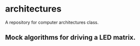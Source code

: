 # architectures
A repository for computer architectures class.

## Mock algorithms for driving a LED matrix.
